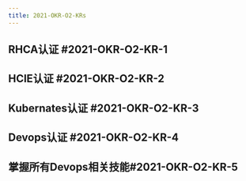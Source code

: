 ```yaml
---
title: 2021-OKR-O2-KRs
---
```


## RHCA认证 #2021-OKR-O2-KR-1
## HCIE认证 #2021-OKR-O2-KR-2
## Kubernates认证 #2021-OKR-O2-KR-3
## Devops认证  #2021-OKR-O2-KR-4
## 掌握所有Devops相关技能#2021-OKR-O2-KR-5

